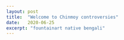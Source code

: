 ```yaml
---
layout: post
title:  "Welcome to Chinmoy controversies"
date:   2020-06-25
excerpt: "fountainart native bengali"
---
```

